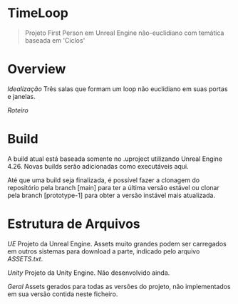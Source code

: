 # TimeLoop

>Projeto First Person em Unreal Engine não-euclidiano com temática baseada em 'Ciclos'

# Overview

*Idealização*
Três salas que formam um loop não euclidiano em suas portas e janelas.

*Roteiro*

# Build

A build atual está baseada somente no .uproject utilizando Unreal Engine 4.26. Novas builds serão adicionadas como executáveis aqui.

Até que uma build seja finalizada, é possível fazer a clonagem do repositório pela branch [main] para ter a última versão estável ou clonar pela branch [prototype-1] para obter a versão instável mais atualizada.

# Estrutura de Arquivos

*UE*
Projeto da Unreal Engine. Assets muito grandes podem ser carregados em outros sistemas para download a parte, indicado pelo arquivo *ASSETS.txt*.

*Unity*
Projeto da Unity Engine. Não desenvolvido ainda.

*Geral*
Assets gerados para todas as versões do projeto, não implementados em sua versão contida neste ficheiro.
